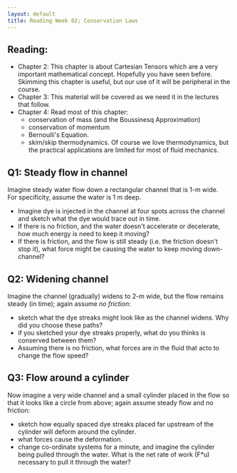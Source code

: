 ```yaml
---
layout: default
title: Reading Week 02; Conservation Laws
---
```


## Reading:  
  - Chapter 2: This chapter is about Cartesian Tensors which are a very
  important mathematical concept.  Hopefully you have seen before.  Skimming this chapter is useful, but our use of it will be peripheral in the course.
  - Chapter 3: This material will be covered as we need it in the lectures
  that follow.  
  - Chapter 4: Read most of this chapter:
    - conservation of mass (and the Boussinesq Approximation)
    - conservation of momentum
    - Bernoulli's Equation.  
    - skim/skip thermodynamics.  Of course we love thermodynamics, but the
    practical applications are limited for most of fluid mechanics.  


## Q1:  Steady flow in channel

Imagine steady water flow down a rectangular channel that is 1-m wide.  
For specificity, assume the water is 1 m deep.
  - Imagine dye is injected in the channel at four spots across the channel
  and sketch what the dye would trace out in time.  
  - If there is no friction, and the water doesn't accelerate or decelerate,
  how much energy is need to keep it moving?  
  - If there is friction, and the flow is still steady (i.e. the friction doesn't stop it), what force might be causing the water to keep moving down-
  channel?  

## Q2: Widening channel

Imagine the channel (gradually) widens to 2-m wide, but the flow remains
steady (in time); again assume *no friction*:
  - sketch what the dye streaks might look like as the channel widens.  Why did
  you choose these paths?
  - if you sketched your dye streaks properly, what do you thinks is conserved
  between them?  
  - Assuming there is no friction, what forces are in the fluid that acto to
  change the flow speed?

## Q3:  Flow around a cylinder

Now imagine a very wide channel and a small cylinder placed in the flow so
that it looks like a circle from above; again assume steady flow and no
friction:
  - sketch how equally spaced dye streaks placed far upstream of the
  cylinder will deform around the cylinder.
  - what forces cause the deformation.
  - change co-ordinate systems for a minute, and imagine the cylinder
  being pulled through the water.  What is the net rate of work (F*u)
  necessary to pull it through the water?  
